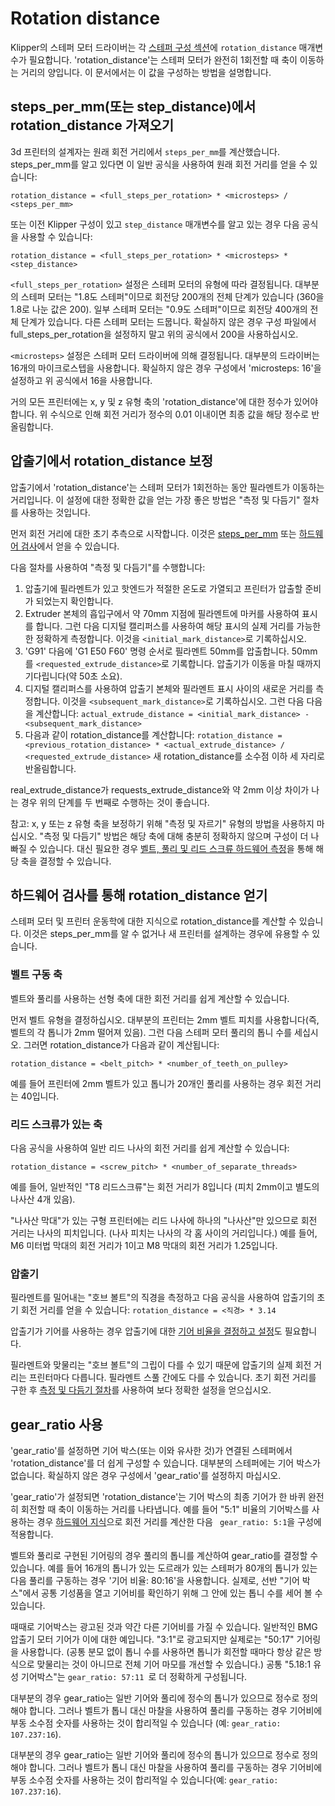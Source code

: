 # Rotation distance

Klipper의 스테퍼 모터 드라이버는 각 [스테퍼 구성 섹션](Config_Reference.md#stepper)에 
`rotation_distance` 매개변수가 필요합니다. 'rotation_distance'는 스테퍼 모터가 완전히 
1회전할 때 축이 이동하는 거리의 양입니다. 이 문서에서는 이 값을 구성하는 방법을 설명합니다.

## steps_per_mm(또는 step_distance)에서 rotation_distance 가져오기

3d 프린터의 설계자는 원래 회전 거리에서 `steps_per_mm`를 계산했습니다. 
steps_per_mm를 알고 있다면 이 일반 공식을 사용하여 원래 회전 거리를 얻을 수 있습니다:

```
rotation_distance = <full_steps_per_rotation> * <microsteps> / <steps_per_mm>
```

또는 이전 Klipper 구성이 있고 `step_distance` 매개변수를 알고 있는 경우 
다음 공식을 사용할 수 있습니다:

```
rotation_distance = <full_steps_per_rotation> * <microsteps> * <step_distance>
```

`<full_steps_per_rotation>` 설정은 스테퍼 모터의 유형에 따라 결정됩니다. 대부분의 
스테퍼 모터는 "1.8도 스테퍼"이므로 회전당 200개의 전체 단계가 있습니다
(360을 1.8로 나눈 값은 200). 일부 스테퍼 모터는 "0.9도 스테퍼"이므로 회전당 400개의 
전체 단계가 있습니다. 다른 스테퍼 모터는 드뭅니다. 확실하지 않은 경우 구성 파일에서 
full_steps_per_rotation을 설정하지 말고 위의 공식에서 200을 사용하십시오.

`<microsteps>` 설정은 스테퍼 모터 드라이버에 의해 결정됩니다. 
대부분의 드라이버는 16개의 마이크로스텝을 사용합니다. 확실하지 않은 경우 구성에서 
'microsteps: 16'을 설정하고 위 공식에서 16을 사용합니다.

거의 모든 프린터에는 x, y 및 z 유형 축의 'rotation_distance'에 대한 정수가 있어야 합니다. 
위 수식으로 인해 회전 거리가 정수의 0.01 이내이면 최종 값을 해당 정수로 반올림합니다.

## 압출기에서 rotation_distance 보정

압출기에서 'rotation_distance'는 스테퍼 모터가 1회전하는 동안 필라멘트가 이동하는 거리입니다. 
이 설정에 대한 정확한 값을 얻는 가장 좋은 방법은 "측정 및 다듬기" 절차를 사용하는 것입니다.

먼저 회전 거리에 대한 초기 추측으로 시작합니다. 이것은 [steps_per_mm](#obtaining-rotation_distance-from-steps_per_mm-or-step_distance)
또는 [하드웨어 검사](#extruder)에서 얻을 수 있습니다.

다음 절차를 사용하여 "측정 및 다듬기"를 수행합니다:
1. 압출기에 필라멘트가 있고 핫엔드가 적절한 온도로 가열되고 프린터가
   압출할 준비가 되었는지 확인합니다.
2. Extruder 본체의 흡입구에서 약 70mm 지점에 필라멘트에 마커를
   사용하여 표시를 합니다. 그런 다음 디지털 캘리퍼스를 사용하여 
   해당 표시의 실제 거리를 가능한 한 정확하게 측정합니다. 
   이것을 `<initial_mark_distance>`로 기록하십시오.
3. 'G91' 다음에 'G1 E50 F60' 명령 순서로 필라멘트 50mm를 압출합니다. 
   50mm를 `<requested_extrude_distance>`로 기록합니다. 
   압출기가 이동을 마칠 때까지 기다립니다(약 50초 소요).
4. 디지털 캘리퍼스를 사용하여 압출기 본체와 필라멘트 표시 사이의 
   새로운 거리를 측정합니다. 이것을 `<subsequent_mark_distance>`로 
   기록하십시오. 그런 다음 다음을 계산합니다:
   `actual_extrude_distance = <initial_mark_distance> - <subsequent_mark_distance>`
5. 다음과 같이 rotation_distance를 계산합니다:
   `rotation_distance = <previous_rotation_distance> * <actual_extrude_distance> / <requested_extrude_distance>`
   새 rotation_distance를 소수점 이하 세 자리로 반올림합니다.

real_extrude_distance가 requests_extrude_distance와 약 2mm 이상 차이가
나는 경우 위의 단계를 두 번째로 수행하는 것이 좋습니다.

참고: x, y 또는 z 유형 축을 보정하기 위해 "측정 및 자르기" 유형의 방법을 사용하지 마십시오.
"측정 및 다듬기" 방법은 해당 축에 대해 충분히 정확하지 않으며 구성이 더 나빠질 수 있습니다. 
대신 필요한 경우 [벨트, 풀리 및 리드 스크류 하드웨어 측정](#obtaining-rotation_distance-by-inspecting-the-hardware)을 통해 해당 축을 결정할 수 있습니다.

## 하드웨어 검사를 통해 rotation_distance 얻기

스테퍼 모터 및 프린터 운동학에 대한 지식으로 rotation_distance를 
계산할 수 있습니다. 이것은 steps_per_mm를 알 수 없거나 
새 프린터를 설계하는 경우에 유용할 수 있습니다.

### 벨트 구동 축

벨트와 풀리를 사용하는 선형 축에 대한 회전 거리를 쉽게 계산할 수 있습니다.

먼저 벨트 유형을 결정하십시오. 대부분의 프린터는 2mm 벨트 
피치를 사용합니다(즉, 벨트의 각 톱니가 2mm 떨어져 있음). 
그런 다음 스테퍼 모터 풀리의 톱니 수를 세십시오. 
그러면 rotation_distance가 다음과 같이 계산됩니다:

```
rotation_distance = <belt_pitch> * <number_of_teeth_on_pulley>
```

예를 들어 프린터에 2mm 벨트가 있고 톱니가 20개인 풀리를 사용하는 
경우 회전 거리는 40입니다.

### 리드 스크류가 있는 축

다음 공식을 사용하여 일반 리드 나사의 회전 거리를 쉽게 계산할 수 있습니다:

```
rotation_distance = <screw_pitch> * <number_of_separate_threads>
```

예를 들어, 일반적인 "T8 리드스크류"는 회전 거리가 8입니다
(피치 2mm이고 별도의 나사산 4개 있음).

"나사산 막대"가 있는 구형 프린터에는 리드 나사에 하나의 "나사산"만 있으므로 
회전 거리는 나사의 피치입니다. (나사 피치는 나사의 각 홈 사이의 거리입니다.) 
예를 들어, M6 미터법 막대의 회전 거리가 1이고 M8 막대의 회전 거리가 1.25입니다.

### 압출기

필라멘트를 밀어내는 "호브 볼트"의 직경을 측정하고 다음 공식을 
사용하여 압출기의 초기 회전 거리를 얻을 수 있습니다: `rotation_distance = <직경> * 3.14`

압출기가 기어를 사용하는 경우 압출기에 대한 [기어 비율을 결정하고 설정](#using-a-gear_ratio)도 필요합니다.

필라멘트와 맞물리는 "호브 볼트"의 그립이 다를 수 있기 때문에 
압출기의 실제 회전 거리는 프린터마다 다릅니다. 필라멘트 스풀 간에도 
다를 수 있습니다. 초기 회전 거리를 구한 후 [측정 및 다듬기 절차](#calibrating-rotation_distance-on-extruders)를 
사용하여 보다 정확한 설정을 얻으십시오.

## gear_ratio 사용

'gear_ratio'를 설정하면 기어 박스(또는 이와 유사한 것)가 연결된 스테퍼에서 
'rotation_distance'를 더 쉽게 구성할 수 있습니다. 대부분의 스테퍼에는 
기어 박스가 없습니다. 확실하지 않은 경우 구성에서 'gear_ratio'를 설정하지 마십시오.

'gear_ratio'가 설정되면 'rotation_distance'는 기어 박스의 최종 기어가 한 바퀴 
완전히 회전할 때 축이 이동하는 거리를 나타냅니다. 예를 들어 "5:1" 비율의 기어박스를 
사용하는 경우 [하드웨어 지식](#obtaining-rotation_distance-by-inspecting-the-hardware)으로 회전 거리를 계산한 
다음 ` gear_ratio: 5:1`을 구성에 적용합니다.

벨트와 풀리로 구현된 기어링의 경우 풀리의 톱니를 계산하여 gear_ratio를 
결정할 수 있습니다. 예를 들어 16개의 톱니가 있는 도르래가 있는 스테퍼가 
80개의 톱니가 있는 다음 풀리를 구동하는 경우 '기어 비율: 80:16'을 사용합니다. 
실제로, 선반 "기어 박스"에서 공통 기성품을 열고 기어비를 확인하기 위해 
그 안에 있는 톱니 수를 세어 볼 수 있습니다.

때때로 기어박스는 광고된 것과 약간 다른 기어비를 가질 수 있습니다. 
일반적인 BMG 압출기 모터 기어가 이에 대한 예입니다. "3:1"로 광고되지만 
실제로는 "50:17" 기어링을 사용합니다. (공통 분모 없이 톱니 수를 사용하면 
톱니가 회전할 때마다 항상 같은 방식으로 맞물리는 것이 아니므로 전체 기어 
마모를 개선할 수 있습니다.) 공통 "5.18:1 유성 기어박스"는 `gear_ratio: 57:11 `로 
더 정확하게 구성됩니다.

대부분의 경우 gear_ratio는 일반 기어와 풀리에 정수의 톱니가 있으므로 정수로 
정의해야 합니다. 그러나 벨트가 톱니 대신 마찰을 사용하여 풀리를 구동하는 경우 
기어비에 부동 소수점 숫자를 사용하는 것이 합리적일 수 있습니다
(예: `gear_ratio: 107.237:16`).

대부분의 경우 gear_ratio는 일반 기어와 풀리에 정수의 톱니가 있으므로 
정수로 정의해야 합니다. 그러나 벨트가 톱니 대신 마찰을 사용하여 풀리를 
구동하는 경우 기어비에 부동 소수점 숫자를 사용하는 것이 합리적일 수 
있습니다(예: `gear_ratio: 107.237:16`).
